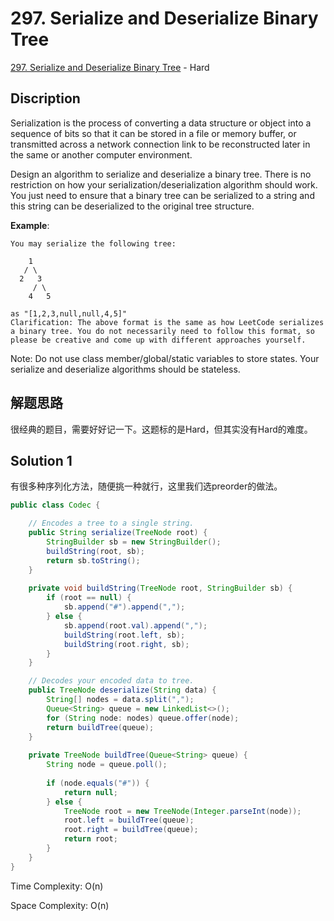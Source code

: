 # 297. Serialize and Deserialize Binary Tree

[297. Serialize and Deserialize Binary Tree](https://leetcode.com/problems/serialize-and-deserialize-binary-tree/) - Hard

## Discription
Serialization is the process of converting a data structure or object into a sequence of bits so that it can be stored in a file or memory buffer, or transmitted across a network connection link to be reconstructed later in the same or another computer environment.

Design an algorithm to serialize and deserialize a binary tree. There is no restriction on how your serialization/deserialization algorithm should work. You just need to ensure that a binary tree can be serialized to a string and this string can be deserialized to the original tree structure.

**Example**: 

    You may serialize the following tree:

        1
       / \
      2   3
         / \
        4   5

    as "[1,2,3,null,null,4,5]"
    Clarification: The above format is the same as how LeetCode serializes a binary tree. You do not necessarily need to follow this format, so please be creative and come up with different approaches yourself.

Note: Do not use class member/global/static variables to store states. Your serialize and deserialize algorithms should be stateless.

## 解题思路
很经典的题目，需要好好记一下。这题标的是Hard，但其实没有Hard的难度。
    
## Solution 1
有很多种序列化方法，随便挑一种就行，这里我们选preorder的做法。

```java
public class Codec {

    // Encodes a tree to a single string.
    public String serialize(TreeNode root) {
        StringBuilder sb = new StringBuilder();
        buildString(root, sb);
        return sb.toString();
    }
    
    private void buildString(TreeNode root, StringBuilder sb) {
        if (root == null) {
            sb.append("#").append(",");
        } else {
            sb.append(root.val).append(",");
            buildString(root.left, sb);
            buildString(root.right, sb);
        }
    }

    // Decodes your encoded data to tree.
    public TreeNode deserialize(String data) {
        String[] nodes = data.split(",");
        Queue<String> queue = new LinkedList<>();
        for (String node: nodes) queue.offer(node);
        return buildTree(queue);
    }
    
    private TreeNode buildTree(Queue<String> queue) {
        String node = queue.poll();
        
        if (node.equals("#")) {
            return null;
        } else {
            TreeNode root = new TreeNode(Integer.parseInt(node));
            root.left = buildTree(queue);
            root.right = buildTree(queue);
            return root;
        }
    }
}
```
Time Complexity: O(n)

Space Complexity: O(n)
